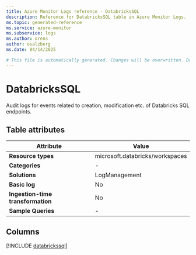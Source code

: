 ```yaml
---
title: Azure Monitor Logs reference - DatabricksSQL
description: Reference for DatabricksSQL table in Azure Monitor Logs.
ms.topic: generated-reference
ms.service: azure-monitor
ms.subservice: logs
ms.author: orens
author: osalzberg
ms.date: 04/14/2025

# This file is automatically generated. Changes will be overwritten. Do not change this file directly.
---
```


# DatabricksSQL

Audit logs for events related to creation, modification etc. of Databricks SQL endpoints.


## Table attributes

|Attribute|Value|
|---|---|
|**Resource types**|microsoft.databricks/workspaces|
|**Categories**|-|
|**Solutions**| LogManagement|
|**Basic log**|No|
|**Ingestion-time transformation**|No|
|**Sample Queries**|-|



## Columns
  
[!INCLUDE [databrickssql](~/reusable-content/ce-skilling/azure/includes/azure-monitor/reference/tables/databrickssql-include.md)]
